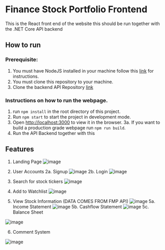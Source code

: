 # Finance Stock Portfolio Frontend
This is the React front end of the website this should be run together with the .NET Core API backend

## How to run

### Prerequisite:
1. You must have NodeJS installed in your machine follow this [link](https://nodejs.org/en/learn/getting-started/how-to-install-nodejs) for instructions.
2. You must clone this repository to your machine.
3. Clone the backend API Repository [link](https://github.com/Photons3/api-backend-finance-portfolio/tree/main)

### Instructions on how to run the webpage.
1. run `npm install` in the root directory of this project.
2. Run `npm start` to start the project in development mode.
3. Open [http://localhost:3000](http://localhost:3000) to view it in the browser.
3a. If you want to build a production grade webpage run `npm run build`.
4. Run the API Backend together with this

## Features
1. Landing Page
![image](https://github.com/Photons3/finance-portfolio-frontend/assets/18119113/f4eb7e47-e584-4ce0-a462-08ae6f1677d6)

2. User Accounts
2a. Signup
![image](https://github.com/Photons3/finance-portfolio-frontend/assets/18119113/e5cd4cd4-a99f-4422-a0b1-60c820170f44)
2b. Login
![image](https://github.com/Photons3/finance-portfolio-frontend/assets/18119113/0ddfba3e-77f6-427d-8fc9-5bfcce5b6e98)

3. Search for stock tickers
![image](https://github.com/Photons3/finance-portfolio-frontend/assets/18119113/c4eed650-71c0-460d-86be-4f2c4c63f76b)

4. Add to Watchlist
![image](https://github.com/Photons3/finance-portfolio-frontend/assets/18119113/d39e4aa2-e5f7-47af-8f61-5b32645c3fa7)

5. View Stock Information (DATA COMES FROM FMP API)
![image](https://github.com/Photons3/finance-portfolio-frontend/assets/18119113/bb4dc178-24ac-4e25-9c52-68ef2f99c28e)
5a. Income Statement
![image](https://github.com/Photons3/finance-portfolio-frontend/assets/18119113/f491ad60-b156-4210-af0b-d4a1f6499b23)
5b. Cashflow Statement
![image](https://github.com/Photons3/finance-portfolio-frontend/assets/18119113/c3e8fa75-c3fd-455d-aee3-8c62f8119539)
5c. Balance Sheet

![image](https://github.com/Photons3/finance-portfolio-frontend/assets/18119113/c0c92700-917f-44bd-aa33-19c9986b1101)

6. Comment System

![image](https://github.com/Photons3/finance-portfolio-frontend/assets/18119113/79e0d971-68ec-4b60-a03d-012b0ccd0205)




